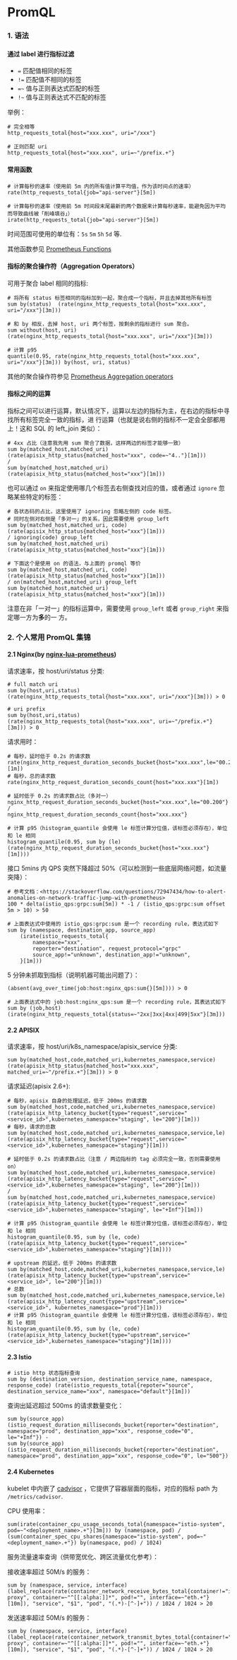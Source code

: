# PromQL

### 1. 语法

#### 通过 label 进行指标过滤

- `=` 匹配值相同的标签
- `!=` 匹配值不相同的标签
- `=~` 值与正则表达式匹配的标签
- `!~` 值与正则表达式不匹配的标签

举例：

```promql
# 完全相等
http_requests_total{host="xxx.xxx", uri="/xxx"}

# 正则匹配 uri
http_requests_total{host="xxx.xxx", uri=~"/prefix.+"}
```

#### 常用函数

```
# 计算每秒的速率（使用前 5m 内的所有值计算平均值，作为该时间点的速率）
rate(http_requests_total{job="api-server"}[5m])

# 计算每秒的速率（使用前 5m 时间段末尾最新的两个数据来计算每秒速率，能避免因为平均而导致曲线被「削峰填谷」）
irate(http_requests_total{job="api-server"}[5m])
```

时间范围可使用的单位有：`5s` `5m` `5h` `5d` 等.

其他函数参见
[Prometheus Functions](https://prometheus.io/docs/prometheus/latest/querying/functions/)

#### 指标的聚合操作符（Aggregation Operators）

可用于聚合 label 相同的指标:

```promql
# 将所有 status 标签相同的指标加到一起，聚合成一个指标，并且去掉其他所有标签
sum by(status)  (rate(nginx_http_requests_total{host="xxx.xxx", uri="/xxx"}[3m]))

# 和 by 相反，去掉 host, uri 两个标签，按剩余的指标进行 sum 聚合。
sum without(host, uri)  (rate(nginx_http_requests_total{host="xxx.xxx", uri="/xxx"}[3m]))

# 计算 p95
quantile(0.95, rate(nginx_http_requests_total{host="xxx.xxx", uri="/xxx"}[3m])) by(host, uri, status)
```

其他的聚合操作符参见
[Prometheus Aggregation operators](https://prometheus.io/docs/prometheus/latest/querying/operators/#aggregation-operators)

#### 指标之间的运算

指标之间可以进行运算，默认情况下，运算以左边的指标为主，在右边的指标中寻找所有标签完全一致的指标，进
行运算（也就是说右侧的指标不一定会全部都用上！这和 SQL 的 left_join 类似）：

```promql
# 4xx 占比（注意我先用 sum 聚合了数据，这样两边的标签才能够一致）
sum by(matched_host,matched_uri)  (rate(apisix_http_status{matched_host="xxx", code=~"4.."}[1m]))
/
sum by(matched_host,matched_uri)  (rate(apisix_http_status{matched_host="xxx"}[1m]))
```

也可以通过 `on` 来指定使用哪几个标签去右侧查找对应的值，或者通过 `ignore` 忽略某些特定的标签：

```
# 各状态码的占比，这里使用了 ignoring 忽略左侧的 code 标签。
# 同时左侧对右侧是「多对一」的关系，因此需要使用 group_left
sum by(matched_host,matched_uri, code)  (rate(apisix_http_status{matched_host="xxx"}[1m]))
/ ignoring(code) group_left
sum by(matched_host,matched_uri)  (rate(apisix_http_status{matched_host="xxx"}[1m]))

# 下面这个是使用 on 的语法，与上面的 promql 等价
sum by(matched_host,matched_uri, code)  (rate(apisix_http_status{matched_host="xxx"}[1m]))
/ on(matched_host,matched_uri) group_left
sum by(matched_host,matched_uri)  (rate(apisix_http_status{matched_host="xxx"}[1m]))
```

注意在非「一对一」的指标运算中，需要使用 `group_left` 或者 `group_right` 来指定哪一方为**多**的一
方。

### 2. 个人常用 PromQL 集锦

#### 2.1 Nginx(by [nginx-lua-prometheus](https://github.com/knyar/nginx-lua-prometheus))

请求速率，按 host/uri/status 分类:

```promql
# full match uri
sum by(host,uri,status)  (rate(nginx_http_requests_total{host="xxx.xxx", uri="/xxx"}[3m])) > 0

# uri prefix
sum by(host,uri,status)  (rate(nginx_http_requests_total{host="xxx.xxx", uri=~"/prefix.+"}[3m])) > 0
```

请求用时：

```promql
# 每秒，延时低于 0.2s 的请求数
rate(nginx_http_request_duration_seconds_bucket{host="xxx.xxx",le="00.200"}[1m])
# 每秒，总的请求数
rate(nginx_http_request_duration_seconds_count{host="xxx.xxx"}[1m])

# 延时低于 0.2s 的请求数占比（多对一）
nginx_http_request_duration_seconds_bucket{host="xxx.xxx",le="00.200"}
/
nginx_http_request_duration_seconds_count{host="xxx.xxx"}

# 计算 p95（histogram_quantile 会使用 le 标签计算分位值，该标签必须存在），单位和 le 相同
histogram_quantile(0.95, sum by (le) (rate(nginx_http_request_duration_seconds_bucket{host="xxx.xxx"}[1m])))
```

接口 5mins 内 QPS 突然下降超过 50%（可以检测到一些底层网络问题，如流量突降）：

```promql
# 参考文档：<https://stackoverflow.com/questions/72947434/how-to-alert-anomalies-on-network-traffic-jump-with-prometheus>
100 * delta(istio_qps:grpc:sum[5m]) * -1 / (istio_qps:grpc:sum offset 5m > 10) > 50

# 上面表达式中使用的 istio_qps:grpc:sum 是一个 recording rule，表达式如下
sum by (namespace, destination_app, source_app)
    (irate(istio_requests_total{
        namespace="xxx",
        reporter="destination", request_protocol="grpc"
        source_app!="unknown", destination_app!="unknown",
    }[1m]))
```

5 分钟未抓取到指标（说明机器可能出问题了）：

```promql
(absent(avg_over_time(job:host:nginx_qps:sum{}[5m]))) > 0

# 上面表达式中的 job:host:nginx_qps:sum 是一个 recording rule，其表达式如下
sum by (job,host)(irate(nginx_http_requests_total{status=~"2xx|3xx|4xx|499|5xx"}[3m]))
```

#### 2.2 APISIX

请求速率，按 host/uri/k8s_namespace/apisix_service 分类:

```promql
sum by(matched_host,code,matched_uri,kubernetes_namespace,service)  (rate(apisix_http_status{matched_host="xxx.xxx", matched_uri=~"/prefix.+"}[3m])) > 0
```

请求延迟(apisix 2.6+):

```promql
# 每秒，apisix 自身的处理延迟，低于 200ms 的请求数
sum by(matched_host,code,matched_uri,kubernetes_namespace,service)  (rate(apisix_http_latency_bucket{type="request",service="<service_id>",kubernetes_namespace="staging", le="200"}[1m]))
# 每秒，请求的总数
sum by(matched_host,code,matched_uri,kubernetes_namespace,service,le)  (rate(apisix_http_latency_bucket{type="request",service="<service_id>",kubernetes_namespace="staging"}[1m]))

# 延时低于 0.2s 的请求数占比（注意 / 两边指标的 tag 必须完全一致，否则需要使用 on）
sum by(matched_host,code,matched_uri,kubernetes_namespace,service)  (rate(apisix_http_latency_bucket{type="request",service="<service_id>",kubernetes_namespace="staging", le="200"}[1m]))
/
sum by(matched_host,code,matched_uri,kubernetes_namespace,service)  (rate(apisix_http_latency_bucket{type="request",service="<service_id>",kubernetes_namespace="staging", le="+Inf"}[1m]))

# 计算 p95（histogram_quantile 会使用 le 标签计算分位值，该标签必须存在），单位和 le 相同
histogram_quantile(0.95, sum by (le, code) (rate(apisix_http_latency_bucket{type="request",service="<service_id>",kubernetes_namespace="staging"}[1m])))

# upstream 的延迟，低于 200ms 的请求数
sum by(matched_host,code,matched_uri,kubernetes_namespace,service,le)  (rate(apisix_http_latency_bucket{type="upstream",service="<service_id>", le="200"}[1m]))
# 总数
sum by(matched_host,code,matched_uri,kubernetes_namespace,service,le)  (rate(apisix_http_latency_count{type="upstream",service="<service_id>", kubernetes_namespace="prod"}[1m]))
# 计算 p95（histogram_quantile 会使用 le 标签计算分位值，该标签必须存在），单位和 le 相同
histogram_quantile(0.95, sum by (le, code) (rate(apisix_http_latency_bucket{type="upstream",service="<service_id>",kubernetes_namespace="staging"}[1m])))
```

#### 2.3 Istio

```promql
# istio http 状态指标查询
sum by (destination_version, destination_service_name, namespace, response_code) (rate(istio_requests_total{repoter="source", destination_service_name="xxx", namespace="default"}[1m]))
```

查询出延迟超过 500ms 的请求数量变化：

```
sum by(source_app)(istio_request_duration_milliseconds_bucket{reporter="destination", namespace="prod", destination_app="xxx", response_code="0", le="+Inf"}) -
sum by(source_app)(istio_request_duration_milliseconds_bucket{reporter="destination", namespace="prod", destination_app="xxx", response_code="0", le="500"})
```

#### 2.4 Kubernetes

kubelet 中内嵌了 [cadvisor](https://github.com/google/cadvisor) ，它提供了容器层面的指标，对应的指标
path 为 `/metrics/cadvisor`.

CPU 使用率：

```promql
sum(irate(container_cpu_usage_seconds_total{namespace="istio-system", pod=~"<deployment_name>.+"}[3m])) by (namespace, pod) / (sum(container_spec_cpu_shares{namespace="istio-system", pod=~"<deployment_name>.+"}) by(namespace, pod) / 1024)
```

服务流量速率查询（供带宽优化、跨区流量优化参考）：

接收速率超过 50M/s 的服务：

```promql
sum by (namespace, service, interface) (label_replace(rate(container_network_receive_bytes_total{container!="istio-proxy", container=~"^[[:alpha:]]*", pod!="", interface=~"eth.+"}[10m]), "service", "$1", "pod", "(.*)-[^-]+")) / 1024 / 1024 > 20
```

发送速率超过 50M/s 的服务：

```promql
sum by (namespace, service, interface) (label_replace(rate(container_network_transmit_bytes_total{container!="istio-proxy", container=~"^[[:alpha:]]*", pod!="", interface=~"eth.+"}[10m]), "service", "$1", "pod", "(.*)-[^-]+")) / 1024 / 1024 > 20
```
